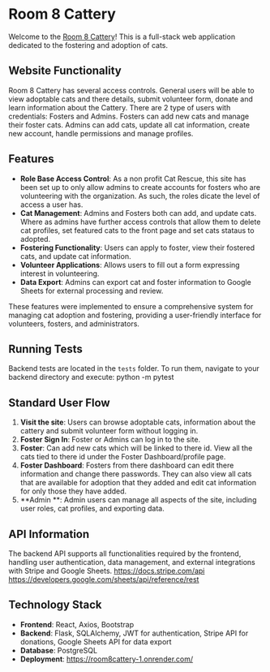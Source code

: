 # Room 8 Cattery

Welcome to the [Room 8 Cattery](#)! This is a full-stack web application dedicated to the fostering and adoption of cats.

## Website Functionality

Room 8 Cattery has several access controls.  General users will be able to view adoptable cats and there details, submit volunteer form, donate and learn information about the Cattery.  There are 2 type of users with credentials: Fosters and Admins.  Fosters can add new cats and manage their foster cats.  Admins can add cats, update all cat information, create new account, handle permissions and manage profiles.

## Features

- **Role Base Access Control**: As a non profit Cat Rescue, this site has been set up to only allow admins to create accounts for fosters who are volunteering with the organization. As such, the roles dicate the level of access a user has.
- **Cat Management**: Admins and Fosters both can add, and update cats.  Where as admins have further access controls that allow them to delete cat profiles, set featured cats to the front page and set cats stataus to adopted. 
- **Fostering Functionality**: Users can apply to foster, view their fostered cats, and update cat information.
- **Volunteer Applications**: Allows users to fill out a form expressing interest in volunteering.
- **Data Export**: Admins can export cat and foster information to Google Sheets for external processing and review.

These features were implemented to ensure a comprehensive system for managing cat adoption and fostering, providing a user-friendly interface for volunteers, fosters, and administrators.

## Running Tests

Backend tests are located in the `tests` folder. To run them, navigate to your backend directory and execute:
python -m pytest

## Standard User Flow

1. **Visit the site**: Users can browse adoptable cats, information about the cattery and submit volunteer form without logging in.
2. **Foster Sign In**: Foster or Admins can log in to the site.
3. **Foster**: Can add new cats which will be linked to there id.  View all the cats tied to there id under the Foster Dashboard/profile page.
4. **Foster Dashboard**: Fosters from there dashboard can edit there information and change there passwords. They can also view all cats that are available for adoption that they added and edit cat information for only those they have added. 
4. **Admin **: Admin users can manage all aspects of the site, including user roles, cat profiles, and exporting data.

## API Information

The backend API supports all functionalities required by the frontend, handling user authentication, data management, and external integrations with Stripe and Google Sheets.
https://docs.stripe.com/api
https://developers.google.com/sheets/api/reference/rest

## Technology Stack

- **Frontend**: React, Axios, Bootstrap
- **Backend**: Flask, SQLAlchemy, JWT for authentication, Stripe API for donations, Google Sheets API for data export
- **Database**: PostgreSQL
- **Deployment**: https://room8cattery-1.onrender.com/
